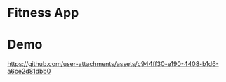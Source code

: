 # Fitness App

# Demo


https://github.com/user-attachments/assets/c944ff30-e190-4408-b1d6-a6ce2d81dbb0

